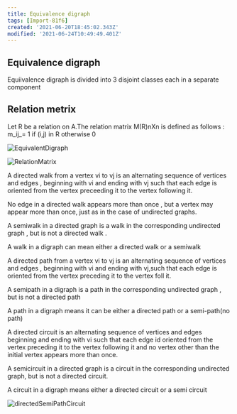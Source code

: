 ```yaml
---
title: Equivalence digraph
tags: [Import-81f6]
created: '2021-06-20T18:45:02.343Z'
modified: '2021-06-24T10:49:49.401Z'
---
```


## Equivalence digraph
Equiivalence digraph is divided into 3 disjoint classes each in a separate component

## Relation metrix
Let R be a relation on A.The relation matrix M(R)nXn is defined as follows : 
m_ij_= 1 if (i,j) in R otherwise 0

![EquivalentDigraph](./img/EquivalentDigraph.png)

![RelationMatrix](./img/RelationMatrix.png)

A directed walk from a vertex vi to vj is an alternating sequence of vertices and edges , beginning with vi and ending with vj such that each edge is oriented from the vertex preceeding it to the vertex following it.

No edge in a directed walk appears more than once , but a vertex may appear more than once, just as in the case of undirected graphs.

A semiwalk in a directed graph is a walk in the corresponding undirected graph , but is not a directed walk .

A walk in a digraph can mean either a directed walk or a semiwalk

A directed path from a vertex vi to vj is an alternating sequence of vertices and edges , beginning with vi and ending with vj,such that each edge is oriented from the vertex preceding it to the vertex foll it.

A semipath in a digraph is a path in the corresponding undirected graph , but is not a directed path

A path in a digraph means it can be either a directed path or a semi-path(no path)

A directed circuit is an alternating sequence of vertices and edges beginning and ending with vi such that each edge id oriented from the vertex preceding it to the vertex following it and no vertex other than the initial vertex appears more than once.

A semicircuit in a directed graph is a circuit in the corresponding undirected graph, but is not a directed circuit.

A circuit in a digraph means either a directed circuit or a semi circuit 

![directedSemiPathCircuit](./img/directedSemiPathCircuit.png)
